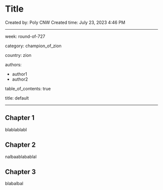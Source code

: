 # Title

Created by: Poly CNW
Created time: July 23, 2023 4:46 PM

---

week: round-of-727

category: champion_of_zion

country: zion

authors:

- author1
- author2

table_of_contents: true

title: default

---

## Chapter 1

blablablabl

## Chapter 2

nalbaablabablal

## Chapter 3

blabalbal
